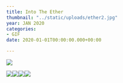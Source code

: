 ```yaml
---
title: Into The Ether
thumbnail: "../static/uploads/ether2.jpg"
year: JAN 2020
categories:
- GIF
date: 2020-01-01T00:00:00.000+00:00

---
```

![](/uploads/ether1.jpg)

![](https://cdn.discordapp.com/attachments/672305339647000599/723726749552345149/IntoTheEther.gif)[![](https://cdn.discordapp.com/attachments/672305339647000599/723754564108419142/Merge.gif)](https://opensea.io/assets/0xfea5b4cbe821ebffad4d68ef04bbb1963a1fc48d/0 "Merge")![](https://cdn.discordapp.com/attachments/672305339647000599/723755142473580665/Intent2.gif)![](https://cdn.discordapp.com/attachments/672305339647000599/723754984583462942/Intent.gif)